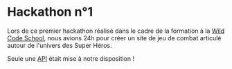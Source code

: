 # Hackathon n°1

Lors de ce premier hackathon réalisé dans le cadre de la formation à la [Wild Code School](https://wildcodeschool.fr), nous avions 24h pour créer un site de jeu de combat articulé autour de l'univers des Super Héros.

Seule une [API](https://github.com/akabab/superhero-api) était mise à notre disposition ! 